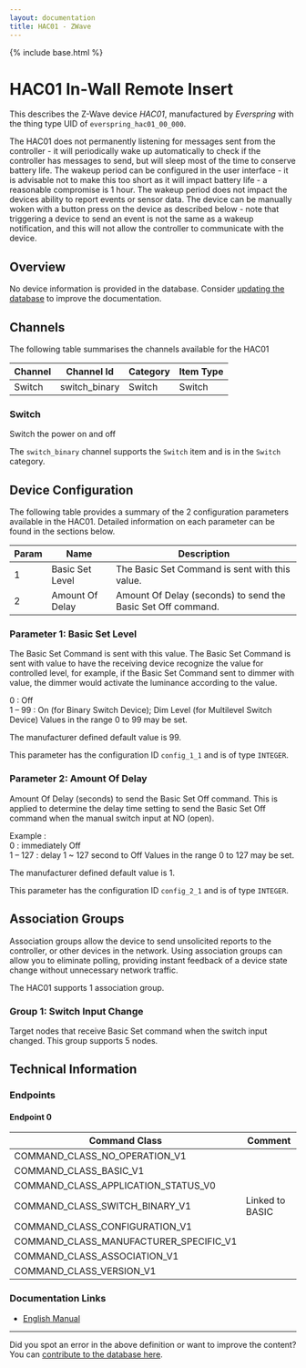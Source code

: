 ```yaml
---
layout: documentation
title: HAC01 - ZWave
---
```


{% include base.html %}

# HAC01 In-Wall Remote Insert
This describes the Z-Wave device *HAC01*, manufactured by *Everspring* with the thing type UID of ```everspring_hac01_00_000```.

The HAC01 does not permanently listening for messages sent from the controller - it will periodically wake up automatically to check if the controller has messages to send, but will sleep most of the time to conserve battery life. The wakeup period can be configured in the user interface - it is advisable not to make this too short as it will impact battery life - a reasonable compromise is 1 hour. The wakeup period does not impact the devices ability to report events or sensor data. The device can be manually woken with a button press on the device as described below - note that triggering a device to send an event is not the same as a wakeup notification, and this will not allow the controller to communicate with the device.

## Overview

No device information is provided in the database. Consider [updating the database](http://www.cd-jackson.com/index.php/zwave/zwave-device-database/zwave-device-list/devicesummary/270) to improve the documentation.

## Channels

The following table summarises the channels available for the HAC01

| Channel | Channel Id | Category | Item Type |
|---------|------------|----------|-----------|
| Switch | switch_binary | Switch | Switch | 

### Switch

Switch the power on and off

The ```switch_binary``` channel supports the ```Switch``` item and is in the ```Switch``` category.



## Device Configuration

The following table provides a summary of the 2 configuration parameters available in the HAC01.
Detailed information on each parameter can be found in the sections below.

| Param | Name  | Description |
|-------|-------|-------------|
| 1 | Basic Set Level | The Basic Set Command is sent with this value. |
| 2 | Amount Of Delay | Amount Of Delay (seconds) to send the Basic Set Off command. |

### Parameter 1: Basic Set Level

The Basic Set Command is sent with this value.
The Basic Set Command is sent with value to have the receiving device recognize the value for controlled level, for example, if the Basic Set Command sent to dimmer with value, the dimmer would activate the luminance according to the value.   
  
0 : Off  
1 – 99 : On (for Binary Switch Device); Dim Level (for Multilevel Switch Device)
Values in the range 0 to 99 may be set.

The manufacturer defined default value is 99.

This parameter has the configuration ID ```config_1_1``` and is of type ```INTEGER```.


### Parameter 2: Amount Of Delay

Amount Of Delay (seconds) to send the Basic Set Off command.
This is applied to determine the delay time setting to send the Basic Set Off command when the manual switch input at NO (open).   
  
Example :   
0 : immediately Off   
1 – 127 : delay 1 ~ 127 second to Off
Values in the range 0 to 127 may be set.

The manufacturer defined default value is 1.

This parameter has the configuration ID ```config_2_1``` and is of type ```INTEGER```.


## Association Groups

Association groups allow the device to send unsolicited reports to the controller, or other devices in the network. Using association groups can allow you to eliminate polling, providing instant feedback of a device state change without unnecessary network traffic.

The HAC01 supports 1 association group.

### Group 1: Switch Input Change

Target nodes that receive Basic Set command when the switch input changed.
This group supports 5 nodes.

## Technical Information

### Endpoints

#### Endpoint 0

| Command Class | Comment |
|---------------|---------|
| COMMAND_CLASS_NO_OPERATION_V1| |
| COMMAND_CLASS_BASIC_V1| |
| COMMAND_CLASS_APPLICATION_STATUS_V0| |
| COMMAND_CLASS_SWITCH_BINARY_V1| Linked to BASIC|
| COMMAND_CLASS_CONFIGURATION_V1| |
| COMMAND_CLASS_MANUFACTURER_SPECIFIC_V1| |
| COMMAND_CLASS_ASSOCIATION_V1| |
| COMMAND_CLASS_VERSION_V1| |

### Documentation Links

* [English Manual](https://www.cd-jackson.com/zwave_device_uploads/270/z-wave-everspring-in-wall-remote-insert-manual.pdf)

---

Did you spot an error in the above definition or want to improve the content?
You can [contribute to the database here](http://www.cd-jackson.com/index.php/zwave/zwave-device-database/zwave-device-list/devicesummary/270).
